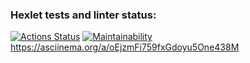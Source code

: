 ### Hexlet tests and linter status:
[![Actions Status](https://github.com/Cainit0/frontend-project-44/actions/workflows/hexlet-check.yml/badge.svg)](https://github.com/Cainit0/frontend-project-44/actions)
[![Maintainability](https://api.codeclimate.com/v1/badges/55140daaee693a8c6406/maintainability)](https://codeclimate.com/github/Cainit0/frontend-project-44/maintainability)
https://asciinema.org/a/oEjzmFi759fxGdoyu5One438M
